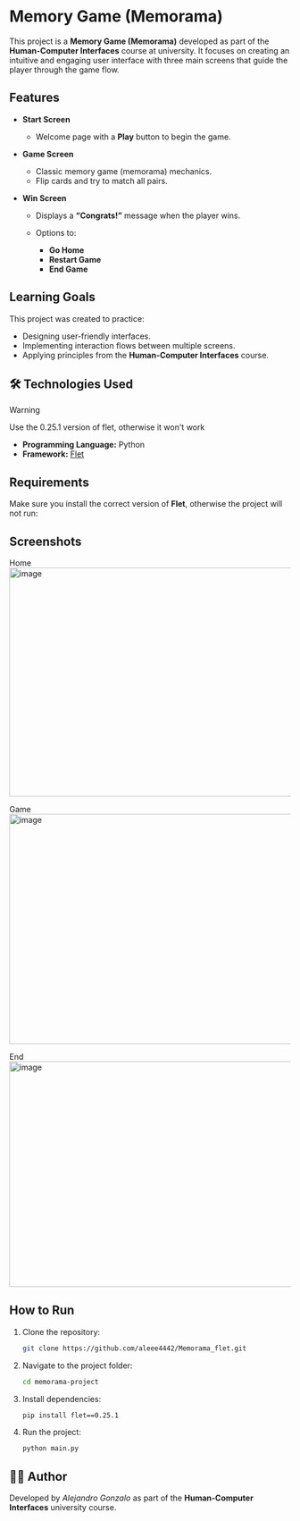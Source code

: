 # Memory Game (Memorama)

This project is a **Memory Game (Memorama)** developed as part of the **Human-Computer Interfaces** course at university.
It focuses on creating an intuitive and engaging user interface with three main screens that guide the player through the game flow.

## Features

* **Start Screen**

  * Welcome page with a **Play** button to begin the game.

* **Game Screen**

  * Classic memory game (memorama) mechanics.
  * Flip cards and try to match all pairs.

* **Win Screen**

  * Displays a **“Congrats!”** message when the player wins.
  * Options to:

    * **Go Home**
    * **Restart Game**
    * **End Game**

## Learning Goals

This project was created to practice:

* Designing user-friendly interfaces.
* Implementing interaction flows between multiple screens.
* Applying principles from the **Human-Computer Interfaces** course.

## 🛠️ Technologies Used
> [!WARNING]  
> Use the 0.25.1 version of flet, otherwise it won't work

* **Programming Language:** Python
* **Framework:** [Flet](https://flet.dev)

## Requirements

Make sure you install the correct version of **Flet**, otherwise the project will not run:

## Screenshots

Home
<img width="620" height="410" alt="image" src="https://github.com/user-attachments/assets/0bf343aa-3ee0-40a5-9c2b-5d1299e2268b" />

Game
<img width="608" height="412" alt="image" src="https://github.com/user-attachments/assets/943c667f-9195-4c8a-bf61-dab4f4a1ce24" />

End
<img width="605" height="404" alt="image" src="https://github.com/user-attachments/assets/19af3d8e-b672-4ef3-9000-bd5450e47841" />

## How to Run

1. Clone the repository:

   ```bash
   git clone https://github.com/aleee4442/Memorama_flet.git
   ```
2. Navigate to the project folder:

   ```bash
   cd memorama-project
   ```
3. Install dependencies:

   ```bash
   pip install flet==0.25.1
   ```
4. Run the project:

   ```bash
   python main.py
   ```
   
## 👨‍💻 Author

Developed by *Alejandro Gonzalo* as part of the **Human-Computer Interfaces** university course.
